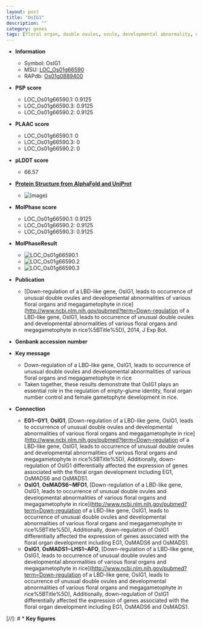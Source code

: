 ```yaml
---
layout: post
title: "OsIG1"
description: ""
category: genes
tags: [floral organ, double ovules, ovule, developmental abnormality, development, floral, megagametophyte, empty-glume identity, floral organ number control, female gametophyte development]
---
```


* **Information**  
    + Symbol: OsIG1  
    + MSU: [LOC_Os01g66590](http://rice.plantbiology.msu.edu/cgi-bin/ORF_infopage.cgi?orf=LOC_Os01g66590)  
    + RAPdb: [Os01g0889400](http://rapdb.dna.affrc.go.jp/viewer/gbrowse_details/irgsp1?name=Os01g0889400)  

* **PSP score**  
    + LOC_Os01g66590.1: 0.9125 
    + LOC_Os01g66590.3: 0.9125 
    + LOC_Os01g66590.2: 0.9125 

* **PLAAC score**  
    + LOC_Os01g66590.1: 0 
    + LOC_Os01g66590.3: 0 
    + LOC_Os01g66590.2: 0 

* **pLDDT score**
    + 66.57

* **[Protein Structure from AlphaFold and UniProt](https://www.uniprot.org/uniprotkb/Q8LQH4/entry#structure)**
    + ![image](https://ricepsp.github.io/images/Q8/AF-Q8LQH4-F1.png))

* **MolPhase score**
    + LOC_Os01g66590.1: 0.9125
    + LOC_Os01g66590.2: 0.9125
    + LOC_Os01g66590.3: 0.9125

* **MolPhaseResult**
    + ![LOC_Os01g66590.1](https://ricepsp.github.io/pictures/LOC_Os01g/LOC_Os01g66590.1.png)
    + ![LOC_Os01g66590.2](https://ricepsp.github.io/pictures/LOC_Os01g/LOC_Os01g66590.2.png)
    + ![LOC_Os01g66590.3](https://ricepsp.github.io/pictures/LOC_Os01g/LOC_Os01g66590.3.png)

* **Publication**  
    + [Down-regulation of a LBD-like gene, OsIG1, leads to occurrence of unusual double ovules and developmental abnormalities of various floral organs and megagametophyte in rice](http://www.ncbi.nlm.nih.gov/pubmed?term=Down-regulation of a LBD-like gene, OsIG1, leads to occurrence of unusual double ovules and developmental abnormalities of various floral organs and megagametophyte in rice%5BTitle%5D), 2014, J Exp Bot.

* **Genbank accession number**  

* **Key message**  
    + Down-regulation of a LBD-like gene, OsIG1, leads to occurrence of unusual double ovules and developmental abnormalities of various floral organs and megagametophyte in rice
    + Taken together, these results demonstrate that OsIG1 plays an essential role in the regulation of empty-glume identity, floral organ number control and female gametophyte development in rice.

* **Connection**  
    + __EG1~GY1__, __OsIG1__, [Down-regulation of a LBD-like gene, OsIG1, leads to occurrence of unusual double ovules and developmental abnormalities of various floral organs and megagametophyte in rice](http://www.ncbi.nlm.nih.gov/pubmed?term=Down-regulation of a LBD-like gene, OsIG1, leads to occurrence of unusual double ovules and developmental abnormalities of various floral organs and megagametophyte in rice%5BTitle%5D), Additionally, down-regulation of OsIG1 differentially affected the expression of genes associated with the floral organ development including EG1, OsMADS6 and OsMADS1.
    + __OsIG1__, __OsMADS6~MFO1__, [Down-regulation of a LBD-like gene, OsIG1, leads to occurrence of unusual double ovules and developmental abnormalities of various floral organs and megagametophyte in rice](http://www.ncbi.nlm.nih.gov/pubmed?term=Down-regulation of a LBD-like gene, OsIG1, leads to occurrence of unusual double ovules and developmental abnormalities of various floral organs and megagametophyte in rice%5BTitle%5D), Additionally, down-regulation of OsIG1 differentially affected the expression of genes associated with the floral organ development including EG1, OsMADS6 and OsMADS1.
    + __OsIG1__, __OsMADS1~LHS1~AFO__, [Down-regulation of a LBD-like gene, OsIG1, leads to occurrence of unusual double ovules and developmental abnormalities of various floral organs and megagametophyte in rice](http://www.ncbi.nlm.nih.gov/pubmed?term=Down-regulation of a LBD-like gene, OsIG1, leads to occurrence of unusual double ovules and developmental abnormalities of various floral organs and megagametophyte in rice%5BTitle%5D), Additionally, down-regulation of OsIG1 differentially affected the expression of genes associated with the floral organ development including EG1, OsMADS6 and OsMADS1.

[//]: # * **Key figures**  


